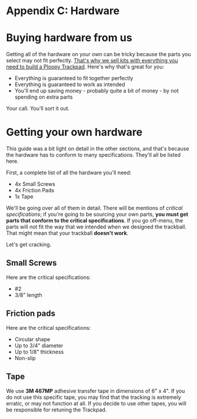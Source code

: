 # Appendix C: Hardware

# Buying hardware from us

Getting all of the hardware on your own can be tricky because the parts you select may not fit perfectly. [That's why we sell kits with everything you need to build a Ploopy Trackpad](https://ploopy.co/product-category/trackpad/). Here's why that's great for you:

- Everything is guaranteed to fit together perfectly
- Everything is guaranteed to work as intended
- You'll end up saving money - probably quite a bit of money - by not spending on extra parts

Your call. You'll sort it out.

# Getting your own hardware

This guide was a bit light on detail in the other sections, and that's because the hardware has to conform to many specifications. They'll all be listed here.

First, a complete list of all the hardware you'll need:

- 4x Small Screws
- 4x Friction Pads
- 1x Tape

We'll be going over all of them in detail. There will be mentions of *critical specifications*; if you're going to be sourcing your own parts, **you must get parts that conform to the critical specifications**. If you go off-menu, the parts will not fit the way that we intended when we designed the trackball. That might mean that your trackball **doesn't work**.

Let's get cracking.

## Small Screws

Here are the critical specifications:

- \#2
- 3/8" length

## Friction pads

Here are the critical specifications:

- Circular shape
- Up to 3/4" diameter
- Up to 1/8" thickness
- Non-slip

## Tape

We use **3M 467MP** adhesive transfer tape in dimensions of 6" x 4". If you do not use this specific tape, you may find that the tracking is extremely erratic, or may not function at all. If you decide to use other tapes, you will be responsible for retuning the Trackpad.
